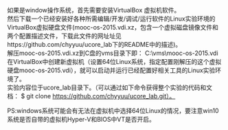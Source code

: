 如果是window操作系统，首先需要安装VirtualBox 虚拟机软件。  
然后下载一个已经安装好各种所需编辑/开发/调试/运行软件的Linux实验环境的VirtualBox虚拟硬盘文件(mooc-os-2015.vdi.xz，包含一个虚拟磁盘镜像文件和两个配置描述文件，下载此文件的网址址见https://github.com/chyyuu/ucore_lab下的README中的描述)。  
解压mooc-os-2015.vdi.xz到C盘的vms目录下即： C:\vms\mooc-os-2015.vdi 在VirtualBox中创建新虚拟机（设置64位Linux系统，指定配置刚解压的这个虚拟硬盘mooc-os-2015.vdi），就可以启动并运行已经配置好相关工具的Linux实验环境了。  
实验内容位于ucore_lab目录下。（可以通过如下命令获得整个实验的代码和文档： $ git clone https://github.com/chyyuu/ucore_lab.git）。 

PS:windows系统可能会有无法在虚拟机中选择64位Linux的情况，要注意win10系统是否自带的虚拟机Hyper-V和BIOS中VT是否开启。  

